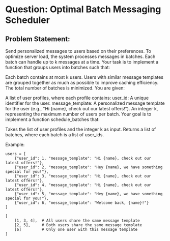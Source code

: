 # Question: Optimal Batch Messaging Scheduler

## Problem Statement:

Send personalized messages to users based on their preferences. To optimize server load, the system processes messages in batches. Each batch can handle up to k messages at a time. Your task is to implement a function that groups users into batches such that:

Each batch contains at most k users.
Users with similar message templates are grouped together as much as possible to improve caching efficiency.
The total number of batches is minimized.
You are given:

A list of user profiles, where each profile contains:
user_id: A unique identifier for the user.
message_template: A personalized message template for the user (e.g., "Hi {name}, check out our latest offers!").
An integer k, representing the maximum number of users per batch.
Your goal is to implement a function schedule_batches that:

Takes the list of user profiles and the integer k as input.
Returns a list of batches, where each batch is a list of user_ids.

Example: 
```
users = [
    {"user_id": 1, "message_template": "Hi {name}, check out our latest offers!"},
    {"user_id": 2, "message_template": "Hey {name}, we have something special for you!"},
    {"user_id": 3, "message_template": "Hi {name}, check out our latest offers!"},
    {"user_id": 4, "message_template": "Hi {name}, check out our latest offers!"},
    {"user_id": 5, "message_template": "Hey {name}, we have something special for you!"},
    {"user_id": 6, "message_template": "Welcome back, {name}!"}
]

[
    [1, 3, 4],  # All users share the same message template
    [2, 5],     # Both users share the same message template
    [6]         # Only one user with this message template
]
```